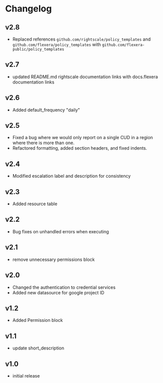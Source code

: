 # Changelog

## v2.8

- Replaced references `github.com/rightscale/policy_templates` and `github.com/flexera/policy_templates` with `github.com/flexera-public/policy_templates`

## v2.7

- updated README.md rightscale documentation links with docs.flexera documentation links

## v2.6

- Added default_frequency "daily"

## v2.5

- Fixed a bug where we would only report on a single CUD in a region where there is more than one.
- Refactored formatting, added section headers, and fixed indents.

## v2.4

- Modified escalation label and description for consistency

## v2.3

- Added resource table

## v2.2

- Bug fixes on unhandled errors when executing

## v2.1

- remove unnecessary permissions block

## v2.0

- Changed the authentication to credential services
- Added new datasource for google project ID

## v1.2

- Added Permission block

## v1.1

- update short_description

## v1.0

- initial release
